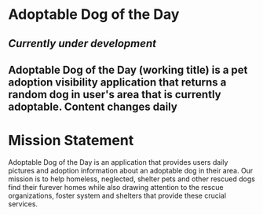 

<h1> Adoptable Dog of the Day </h1>

_<h2> Currently under development </h3>_
<h2> Adoptable Dog of the Day (working title) is a pet adoption visibility application that returns a random dog in user's area that is currently adoptable. Content changes daily </h2> 
<h1> Mission Statement </h1>
Adoptable Dog of the Day is an application that provides users daily pictures and adoption information about an adoptable dog in their area. Our mission is to help homeless, neglected, shelter pets and other rescued dogs find their furever homes while also drawing attention to the rescue organizations, foster system and shelters that provide these crucial services.
